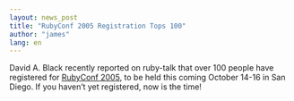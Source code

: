 ```yaml
---
layout: news_post
title: "RubyConf 2005 Registration Tops 100"
author: "james"
lang: en
---
```


David A. Black recently reported on ruby-talk that over 100 people have
registered for [RubyConf 2005][1], to be held this coming October 14-16
in San Diego. If you haven’t yet registered, now is the time!



[1]: http://www.rubyconf.org/ 

